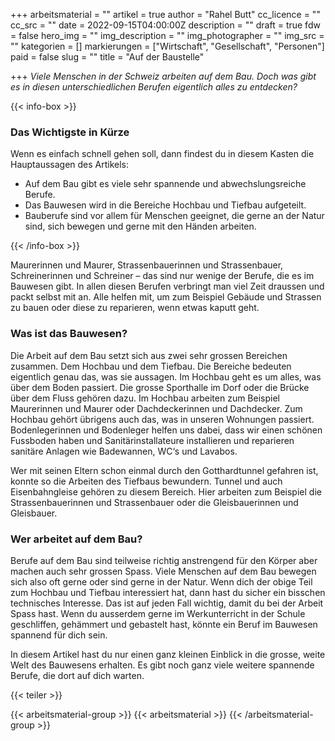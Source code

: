 +++
arbeitsmaterial = ""
artikel = true
author = "Rahel Butt"
cc_licence = ""
cc_src = ""
date = 2022-09-15T04:00:00Z
description = ""
draft = true
fdw = false
hero_img = ""
img_description = ""
img_photographer = ""
img_src = ""
kategorien = []
markierungen = ["Wirtschaft", "Gesellschaft", "Personen"]
paid = false
slug = ""
title = "Auf der Baustelle"

+++
_Viele Menschen in der Schweiz arbeiten auf dem Bau. Doch was gibt es in diesen unterschiedlichen Berufen eigentlich alles zu entdecken?_

{{< info-box >}} <h3>Das Wichtigste in Kürze</h3>

<p>Wenn es einfach schnell gehen soll, dann findest du in diesem Kasten die Hauptaussagen des Artikels:</p>

<ul>

<li>Auf dem Bau gibt es viele sehr spannende und abwechslungsreiche Berufe.</li>

<li>Das Bauwesen wird in die Bereiche Hochbau und Tiefbau aufgeteilt.</li>

<li>Bauberufe sind vor allem für Menschen geeignet, die gerne an der Natur sind, sich bewegen und gerne mit den Händen arbeiten.</li>

</ul> {{< /info-box >}}

Maurerinnen und Maurer, Strassenbauerinnen und Strassenbauer, Schreinerinnen und Schreiner – das sind nur wenige der Berufe, die es im Bauwesen gibt. In allen diesen Berufen verbringt man viel Zeit draussen und packt selbst mit an. Alle helfen mit, um zum Beispiel Gebäude und Strassen zu bauen oder diese zu reparieren, wenn etwas kaputt geht.

### Was ist das Bauwesen?

Die Arbeit auf dem Bau setzt sich aus zwei sehr grossen Bereichen zusammen. Dem Hochbau und dem Tiefbau. Die Bereiche bedeuten eigentlich genau das, was sie aussagen. Im Hochbau geht es um alles, was über dem Boden passiert. Die grosse Sporthalle im Dorf oder die Brücke über dem Fluss gehören dazu. Im Hochbau arbeiten zum Beispiel Maurerinnen und Maurer oder Dachdeckerinnen und Dachdecker. Zum Hochbau gehört übrigens auch das, was in unseren Wohnungen passiert. Bodenlegerinnen und Bodenleger helfen uns dabei, dass wir einen schönen Fussboden haben und Sanitärinstallateure installieren und reparieren sanitäre Anlagen wie Badewannen, WC‘s und Lavabos.

Wer mit seinen Eltern schon einmal durch den Gotthardtunnel gefahren ist, konnte so die Arbeiten des Tiefbaus bewundern. Tunnel und auch Eisenbahngleise gehören zu diesem Bereich. Hier arbeiten zum Beispiel die Strassenbauerinnen und Strassenbauer oder die Gleisbauerinnen und Gleisbauer.

### Wer arbeitet auf dem Bau?

Berufe auf dem Bau sind teilweise richtig anstrengend für den Körper aber machen auch sehr grossen Spass. Viele Menschen auf dem Bau bewegen sich also oft gerne oder sind gerne in der Natur. Wenn dich der obige Teil zum Hochbau und Tiefbau interessiert hat, dann hast du sicher ein bisschen technisches Interesse. Das ist auf jeden Fall wichtig, damit du bei der Arbeit Spass hast. Wenn du ausserdem gerne im Werkunterricht in der Schule geschliffen, gehämmert und gebastelt hast, könnte ein Beruf im Bauwesen spannend für dich sein.

In diesem Artikel hast du nur einen ganz kleinen Einblick in die grosse, weite Welt des Bauwesens erhalten. Es gibt noch ganz viele weitere spannende Berufe, die dort auf dich warten.

{{< teiler >}}

{{< arbeitsmaterial-group >}} {{< arbeitsmaterial >}} {{< /arbeitsmaterial-group >}}